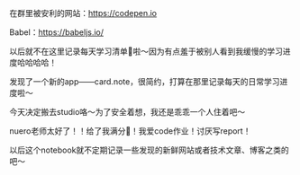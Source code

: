 在群里被安利的网站：https://codepen.io

Babel：https://babeljs.io/



以后就不在这里记录每天学习清单🧾啦～因为有点羞于被别人看到我缓慢的学习进度哈哈哈哈！

发现了一个新的app——card.note，很简约，打算在那里记录每天的日常学习进度啦～

今天决定搬去studio咯～为了安全着想，我还是乖乖一个人住着吧～

nuero老师太好了！！给了我满分💯！我爱code作业！讨厌写report！

以后这个notebook就不定期记录一些发现的新鲜网站或者技术文章、博客之类的吧～

